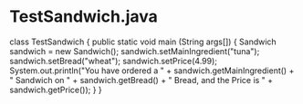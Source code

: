 # TestSandwich.java

class TestSandwich
{
  public static void main (String args[])
  {
    Sandwich sandwich = new Sandwich();
    sandwich.setMainIngredient("tuna");
    sandwich.setBread("wheat");
    sandwich.setPrice(4.99);
    System.out.println("You have ordered a " + 
        sandwich.getMainIngredient() + " Sandwich on " + 
        sandwich.getBread() + " Bread, and the Price is " + sandwich.getPrice());
  }
}
